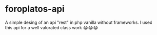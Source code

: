 # foroplatos-api
A simple desing of an api "rest" in php vanilla without frameworks. I used this api for a well valorated class work 😂😂😂
